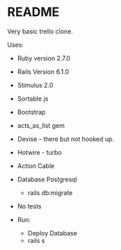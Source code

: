 # README

Very basic trello clone.

Uses:

* Ruby version 2.7.0

* Rails Version 6.1.0

* Stimulus 2.0

* Sortable js

* Bootstrap

* acts_as_list gem

* Devise - there but not hooked up.

* Hotwire - turbo

* Action Cable

* Database Postgresql 

  * rails db:migrate

* No tests 

* Run:

  * Deploy Database
  * rails s

